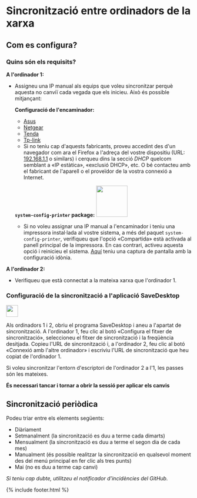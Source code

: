 # Sincronització entre ordinadors de la xarxa
## Com es configura?
###  Quins són els requisits?
**A l'ordinador 1:**
- Assigneu una IP manual als equips que voleu sincronitzar perquè aquesta no canviï cada vegada que els inicieu. Això és possible mitjançant:

  **Configuració de l'encaminador:**
  - [Asus](https://www.asus.com/support/FAQ/1000906/)
  - [Netgear](https://kb.netgear.com/25722/How-do-I-reserve-an-IP-address-on-my-NETGEAR-router)
  - [Tenda](https://www.tendacn.com/faq/3264.html)
  - [Tp-link](https://www.tp-link.com/us/support/faq/170/)
  - Si no teniu cap d'aquests fabricants, proveu accedint des d'un navegador com ara el Firefox a l'adreça del vostre dispositiu (URL: [192.168.1.1](http://192.168.1.1) o similars) i cerqueu dins la secció *DHCP* quelcom semblant a «IP estàtica», «exclusió DHCP», etc. O bé contacteu amb el fabricant de l'aparell o el proveïdor de la vostra connexió a Internet.

  **`system-config-printer` package:**  <img src="https://github.com/vikdevelop/SaveDesktop/assets/83600218/ff4e742d-07e2-453f-8ace-b51b4f52d1dd" width="85">
  - Si no voleu assignar una IP manual a l'encaminador i teniu una impressora instal·lada al vostre sistema, a més del paquet `system-config-printer`, verifiqueu que l'opció «Compartida» està activada al panell principal de la impressora. En cas contrari, activeu aquesta opció i reinicieu el sistema. [Aquí](https://raw.githubusercontent.com/BennyBeat/SaveDesktop/1602010b7ef88f3fb0eb1010af33571f0c548eb3/translations/wiki/ca-Printer.png) teniu una captura de pantalla amb la configuració idònia.

**A l'ordinador 2:**
- Verifiqueu que està connectat a la mateixa xarxa que l'ordinador 1.

### Configuració de la sincronització a l'aplicació SaveDesktop
<a href="https://www.youtube.com/watch?v=QccFR06oyXk"><img src="https://github.com/vikdevelop/SaveDesktop/assets/83600218/a4f8da24-7183-49e1-9a58-82092a42f124" height="32"></a>

Als ordinadors 1 i 2, obriu el programa SaveDesktop i aneu a l'apartat de sincronització. A l'ordinador 1, feu clic al botó «Configura el fitxer de sincronització», seleccioneu el fitxer de sincronització i la freqüència desitjada. Copieu l'URL de sincronització i, a l'ordinador 2, feu clic al botó «Connexió amb l'altre ordinador» i escriviu l'URL de sincronització que heu copiat de l'ordinador 1.

Si voleu sincronitzar l'entorn d'escriptori de l'ordinador 2 a l'1, les passes són les mateixes.

**És necessari tancar i tornar a obrir la sessió per aplicar els canvis**

## Sincronització periòdica
Podeu triar entre els elements següents:
- Diàriament
- Setmanalment (la sincronització es duu a terme cada dimarts)
- Mensualment (la sincronització es duu a terme el segon dia de cada mes)
- Manualment (és possible realitzar la sincronització en qualsevol moment des del menú principal en fer clic als tres punts)
- Mai (no es duu a terme cap canvi)

_Si teniu cap dubte, utilitzeu el notificador d'incidències del GitHub._

{% include footer.html %}
